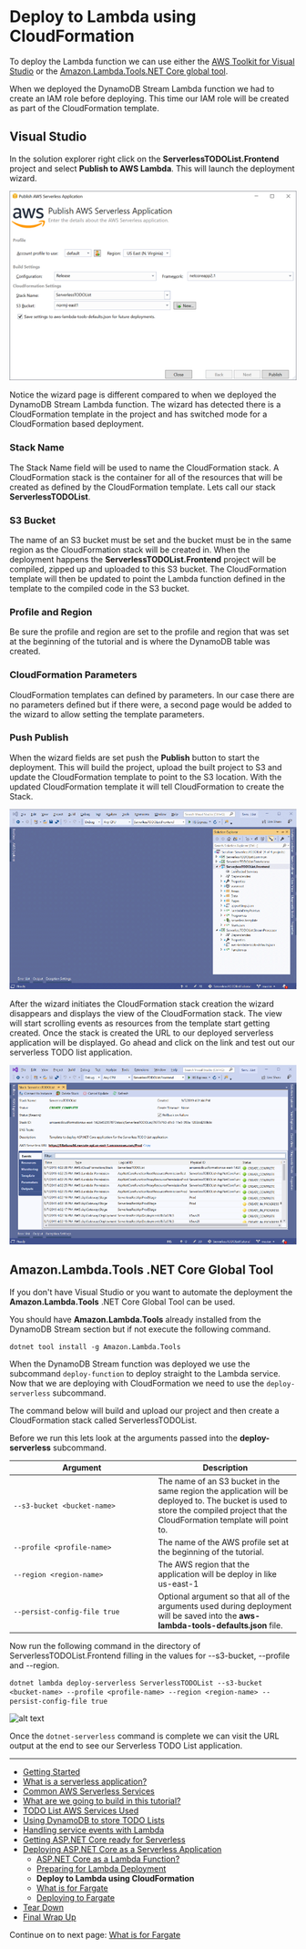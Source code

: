 # Deploy to Lambda using CloudFormation

To deploy the Lambda function we can use either the <a href="https://marketplace.visualstudio.com/items?itemName=AmazonWebServices.AWSToolkitforVisualStudio2017" target="_blank">AWS Toolkit for Visual Studio</a> or the <a href="https://github.com/aws/aws-extensions-for-dotnet-cli#aws-lambda-amazonlambdatools" target="_blank">Amazon.Lambda.Tools.NET Core global tool</a>.

When we deployed the DynamoDB Stream Lambda function we had to create an IAM role before deploying. This time our IAM role will be created as part of the CloudFormation template.

## Visual Studio

In the solution explorer right click on the **ServerlessTODOList.Frontend** project and select 
**Publish to AWS Lambda**. This will launch the deployment wizard.

![alt text](./images/lambda-wizard-page1.png "Lambda Wizard Page 1")

Notice the wizard page is different compared to when we deployed the DynamoDB Stream Lambda function. The wizard has detected there is a CloudFormation template in the project
and has switched mode for a CloudFormation based deployment.

### Stack Name
The Stack Name field will be used to name the CloudFormation stack. A CloudFormation stack is the container for all of the resources that will be created as defined by
the CloudFormation template. Lets call our stack **ServerlessTODOList**.

### S3 Bucket
The name of an S3 bucket must be set and the bucket must be in the same region as the CloudFormation stack will be created in. When the deployment happens the **ServerlessTODOList.Frontend** project
will be compiled, zipped up and uploaded to this S3 bucket. The CloudFormation template will then be updated to point the Lambda function defined in the template to the compiled
code in the S3 bucket.

### Profile and Region
Be sure the profile and region are set to the profile and region that was set at the beginning of the tutorial and is where
the DynamoDB table was created.

### CloudFormation Parameters
CloudFormation templates can defined by parameters. In our case there are no parameters defined but if there were, a second page would be added to the wizard to allow setting the
template parameters.


### Push Publish
When the wizard fields are set push the **Publish** button to start the deployment. This will build the project, upload the built project to S3 and update the CloudFormation template
to point to the S3 location. With the updated CloudFormation template it will tell CloudFormation to create the Stack.

![alt text](./images/ServerlessWizard.gif "Wizard deployment in action")

After the wizard initiates the CloudFormation stack creation the wizard disappears and displays the view of the CloudFormation stack. The view will start scrolling events as 
resources from the template start getting created.  Once the stack is created the URL to our deployed serverless application will be displayed. Go ahead and click on the link
and test out our serverless TODO list application.

![alt text](./images/cloudformation-view.png "CloudFormation Stack View")

## Amazon.Lambda.Tools .NET Core Global Tool

If you don't have Visual Studio or you want to automate the deployment the **Amazon.Lambda.Tools** .NET Core Global Tool can be used.

You should have **Amazon.Lambda.Tools** already installed from the DynamoDB Stream section but if not execute the following command.

```
dotnet tool install -g Amazon.Lambda.Tools
```

When the DynamoDB Stream function was deployed we use the subcommand `deploy-function` to deploy straight to the Lambda service. Now
that we are deploying with CloudFormation we need to use the `deploy-serverless` subcommand.

The command below will build and upload our project and then create a CloudFormation stack called ServerlessTODOList.

Before we run this lets look at the arguments passed into the **deploy-serverless** subcommand.

| <div style="width:240px">Argument</div> | Description|
|---------------------------------|-|
| `--s3-bucket <bucket-name>` | The name of an S3 bucket in the same region the application will be deployed to. The bucket is used to store the compiled project that the CloudFormation template will point to. |
| `--profile <profile-name>` | The name of the AWS profile set at the beginning of the tutorial. |
| `--region <region-name>` | The AWS region that the application will be deploy in like us-east-1 |
| `--persist-config-file true` | Optional argument so that all of the arguments used during deployment will be saved into the **aws-lambda-tools-defaults.json** file.


Now run the following command in the directory of ServerlessTODOList.Frontend filling in the values 
for --s3-bucket, --profile and --region.

```
dotnet lambda deploy-serverless ServerlessTODOList --s3-bucket <bucket-name> --profile <profile-name> --region <region-name> --persist-config-file true
```

![alt text](./images/DeployServerless.gif "deploy-serverless command in action")

Once the `dotnet-serverless` command is complete we can visit the URL output at the end to see our Serverless TODO List
application.

<!-- Generated Navigation -->
---

* [Getting Started](../GettingStarted.md)
* [What is a serverless application?](../WhatIsServerless.md)
* [Common AWS Serverless Services](../CommonServerlessServices.md)
* [What are we going to build in this tutorial?](../WhatAreWeBuilding.md)
* [TODO List AWS Services Used](../TODOListServices.md)
* [Using DynamoDB to store TODO Lists](../DynamoDBModule/WhatIsDynamoDB.md)
* [Handling service events with Lambda](../StreamProcessing/ServiceEvents.md)
* [Getting ASP.NET Core ready for Serverless](../ASP.NETCoreFrontend/TheFrontend.md)
* [Deploying ASP.NET Core as a Serverless Application](../DeployingFrontend/DeployingFrontend.md)
  * [ASP.NET Core as a Lambda Function?](../DeployingFrontend/AspNetCoreAsLambda.md)
  * [Preparing for Lambda Deployment](../DeployingFrontend/LambdaPrepare.md)
  * **Deploy to Lambda using CloudFormation**
  * [What is for Fargate](../DeployingFrontend/WhatIsFargate.md)
  * [Deploying to Fargate](../DeployingFrontend/FargateDeploy.md)
* [Tear Down](../TearDown.md)
* [Final Wrap Up](../FinalWrapup.md)

Continue on to next page: [What is for Fargate](../DeployingFrontend/WhatIsFargate.md)


